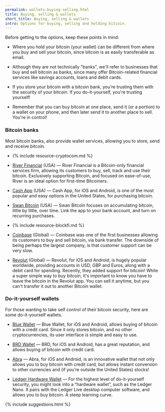 ```yaml
---
permalink: wallets-buying-selling.html
title: Buying, selling & wallets
short_title: Buying, selling & wallets
intro: Options for buying, selling and holding bitcoin.
---
```


Before getting to the options, keep these points in mind:

- Where you hold your bitcoin (your wallet) can be different from where you buy and sell your bitcoin, since bitcoin is as easily transferable as email.

- Although they are not technically "banks", we'll refer to businesses that buy and sell bitcoin as banks, since many offer Bitcoin-related financial services like savings accounts, loans and debit cards.

- If you store your bitcoin with a bitcoin bank, you're trusting them with the security of your bitcoin. If you do-it-yourself, you're trusting yourself!

- Remember that you can buy bitcoin at one place, send it (or a portion) to a wallet on your phone, and then later send it to another place to sell. You're in control!

### Bitcoin banks

Most bitcoin banks, also provide wallet services, allowing you to store, send and receive bitcoin.

- {% include resource-cryptocom.md %}

- [River Financial](https://www.river.com) (USA) — River Financial is a Bitcoin-only financial services firm, allowing its customers to buy, sell, track and use their bitcoin. Exclusively supporting Bitcoin, and focused on ease-of-use, River is an ideal option for first-time Bitcoiners.

- [Cash App](https://cash.app) (USA) — Cash App, for iOS and Android, is one of the most popular and easy options in the United States, for purchasing bitcoin.

- [Swan Bitcoin](https://www.swanbitcoin.com) (USA) — Swan Bitcoin focuses on accumulating bitcoin, little by little, over time. Link the app to your bank account, and turn on recurring purchases.

- {% include resource-blockfi.md %}

- [Coinbase](https://www.coinbase.com) (Global) — Coinbase was one of the first businesses allowing its customers to buy and sell bitcoin, via bank transfer. The downside of being perhaps the largest company, is that customer support can be very slow.

- [Revolut](https://revolut.com/referral/frankl52t) (Global) — Revolut, for iOS and Android, is hugely popular worldwide, providing accounts in USD, GBP and Euros, along with a debit card for spending. Recently, they added support for bitcoin! While a super simple way to buy bitcoin, it's important to know you have to leave the bitcoin in the Revolut app. You can sell it anytime, but you can't transfer it out to another Bitcoin wallet.

### Do-it-yourself wallets

For those wanting to take self control of their bitcoin security, here are some do-it-yourself wallets.

- [Blue Wallet](https://bluewallet.io) — Blue Wallet, for iOS and Android, allows buying of bitcoin with a credit card. Since it only stores bitcoin, and no other cryptocurrencies, its user interface is simple and easy to use.

- [BRD Wallet](https://brd.com) — BRD, for iOS and Android, has a great reputation, and allows buying of bitcoin with credit card.

- [Abra](https://www.abra.com) — Abra, for iOS and Android, is an innovative wallet that not only allows you to buy bitcoin with credit card, but allows instant conversion to other currencies and (if you’re outside the United States) stocks!

- [Ledger Hardware Wallet](https://shop.ledger.com/?r=9be4f2a7e990) — For the highest level of do-it-yourself security, you might look into a “hardware wallet”, such as the Ledger Nano. It pairs with the Ledger Live desktop computer software, and allows you to buy bitcoin. A steep learning curve.

{% include suggestions.html %}
